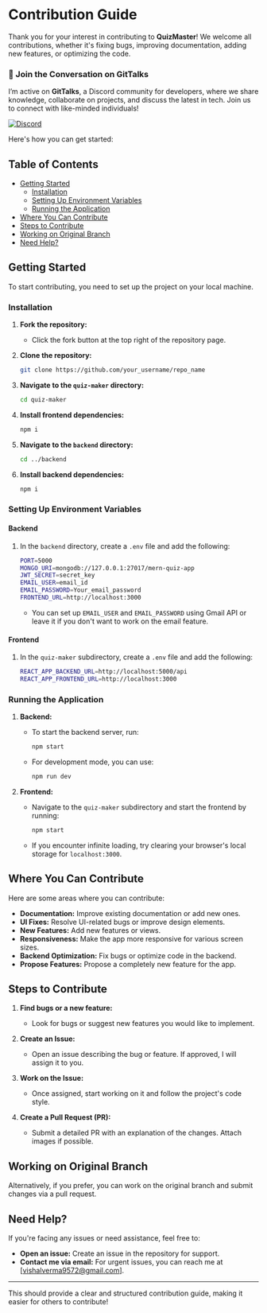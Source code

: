 # Contribution Guide

Thank you for your interest in contributing to **QuizMaster**! We welcome all contributions, whether it's fixing bugs, improving documentation, adding new features, or optimizing the code.

### 💬 Join the Conversation on GitTalks

I’m active on **GitTalks**, a Discord community for developers, where we share knowledge, collaborate on projects, and discuss the latest in tech. Join us to connect with like-minded individuals!

[![Discord](https://img.shields.io/badge/Join%20Us%20on%20Discord-7289DA?style=flat&logo=discord&logoColor=white)](https://discord.gg/2bk8FCeN)




Here's how you can get started:

## Table of Contents

- [Getting Started](#getting-started)
  - [Installation](#installation)
  - [Setting Up Environment Variables](#setting-up-environment-variables)
  - [Running the Application](#running-the-application)
- [Where You Can Contribute](#where-you-can-contribute)
- [Steps to Contribute](#steps-to-contribute)
- [Working on Original Branch](#working-on-original-branch)
- [Need Help?](#need-help)

## Getting Started

To start contributing, you need to set up the project on your local machine.

### Installation

1. **Fork the repository:**
   - Click the fork button at the top right of the repository page.

2. **Clone the repository:**
   ```bash
   git clone https://github.com/your_username/repo_name
   ```

3. **Navigate to the `quiz-maker` directory:**
   ```bash
   cd quiz-maker
   ```

4. **Install frontend dependencies:**
   ```bash
   npm i
   ```

5. **Navigate to the `backend` directory:**
   ```bash
   cd ../backend
   ```

6. **Install backend dependencies:**
   ```bash
   npm i
   ```

### Setting Up Environment Variables

#### Backend

1. In the `backend` directory, create a `.env` file and add the following:
   ```bash
   PORT=5000
   MONGO_URI=mongodb://127.0.0.1:27017/mern-quiz-app
   JWT_SECRET=secret_key
   EMAIL_USER=email_id
   EMAIL_PASSWORD=Your_email_password
   FRONTEND_URL=http://localhost:3000
   ```

   - You can set up `EMAIL_USER` and `EMAIL_PASSWORD` using Gmail API or leave it if you don't want to work on the email feature.

#### Frontend

1. In the `quiz-maker` subdirectory, create a `.env` file and add the following:
   ```bash
   REACT_APP_BACKEND_URL=http://localhost:5000/api
   REACT_APP_FRONTEND_URL=http://localhost:3000
   ```

### Running the Application

1. **Backend:**
   - To start the backend server, run:
     ```bash
     npm start
     ```
   - For development mode, you can use:
     ```bash
     npm run dev
     ```

2. **Frontend:**
   - Navigate to the `quiz-maker` subdirectory and start the frontend by running:
     ```bash
     npm start
     ```
   - If you encounter infinite loading, try clearing your browser's local storage for `localhost:3000`.

## Where You Can Contribute

Here are some areas where you can contribute:

- **Documentation:** Improve existing documentation or add new ones.
- **UI Fixes:** Resolve UI-related bugs or improve design elements.
- **New Features:** Add new features or views.
- **Responsiveness:** Make the app more responsive for various screen sizes.
- **Backend Optimization:** Fix bugs or optimize code in the backend.
- **Propose Features:** Propose a completely new feature for the app.

## Steps to Contribute

1. **Find bugs or a new feature:**
   - Look for bugs or suggest new features you would like to implement.

2. **Create an Issue:**
   - Open an issue describing the bug or feature. If approved, I will assign it to you.

3. **Work on the Issue:**
   - Once assigned, start working on it and follow the project's code style.

4. **Create a Pull Request (PR):**
   - Submit a detailed PR with an explanation of the changes. Attach images if possible.

## Working on Original Branch

Alternatively, if you prefer, you can work on the original branch and submit changes via a pull request.

## Need Help?

If you're facing any issues or need assistance, feel free to:

- **Open an issue:** Create an issue in the repository for support.
- **Contact me via email:** For urgent issues, you can reach me at [vishalverma9572@gmail.com].

---

This should provide a clear and structured contribution guide, making it easier for others to contribute!
